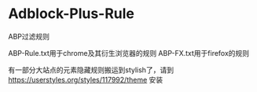 # Adblock-Plus-Rule
ABP过滤规则

ABP-Rule.txt用于chrome及其衍生浏览器的规则
ABP-FX.txt用于firefox的规则

有一部分大站点的元素隐藏规则搬运到stylish了，请到 https://userstyles.org/styles/117992/theme 安装

